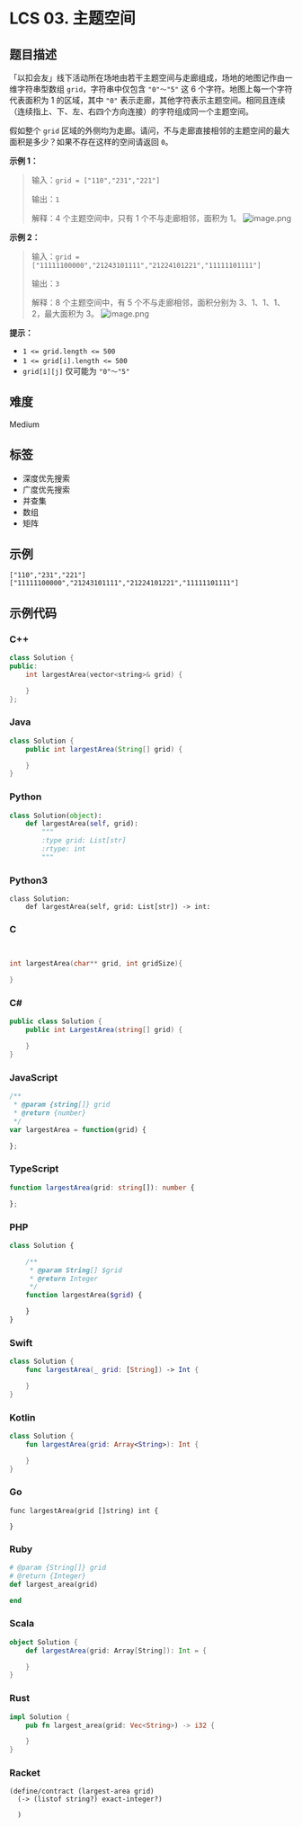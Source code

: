 # LCS 03. 主题空间

## 题目描述

「以扣会友」线下活动所在场地由若干主题空间与走廊组成，场地的地图记作由一维字符串型数组 `grid`，字符串中仅包含 `"0"～"5"` 这 6 个字符。地图上每一个字符代表面积为 1 的区域，其中 `"0"` 表示走廊，其他字符表示主题空间。相同且连续（连续指上、下、左、右四个方向连接）的字符组成同一个主题空间。

假如整个 `grid` 区域的外侧均为走廊。请问，不与走廊直接相邻的主题空间的最大面积是多少？如果不存在这样的空间请返回 `0`。

**示例 1：**
>输入：`grid = ["110","231","221"]`
>
>输出：`1`
>
>解释：4 个主题空间中，只有 1 个不与走廊相邻，面积为 1。
>![image.png](https://pic.leetcode-cn.com/1613708145-rscctN-image.png)


**示例 2：**
>输入：`grid = ["11111100000","21243101111","21224101221","11111101111"]`
>
>输出：`3`
>
>解释：8 个主题空间中，有 5 个不与走廊相邻，面积分别为 3、1、1、1、2，最大面积为 3。
>![image.png](https://pic.leetcode-cn.com/1613707985-KJyiXJ-image.png)


**提示：**
- `1 <= grid.length <= 500`
- `1 <= grid[i].length <= 500`
- `grid[i][j]` 仅可能为 `"0"～"5"`



## 难度

Medium

## 标签

- 深度优先搜索
- 广度优先搜索
- 并查集
- 数组
- 矩阵

## 示例

```
["110","231","221"]
["11111100000","21243101111","21224101221","11111101111"]
```

## 示例代码

### C++

```cpp
class Solution {
public:
    int largestArea(vector<string>& grid) {

    }
};
```

### Java

```java
class Solution {
    public int largestArea(String[] grid) {

    }
}
```

### Python

```python
class Solution(object):
    def largestArea(self, grid):
        """
        :type grid: List[str]
        :rtype: int
        """
```

### Python3

```python3
class Solution:
    def largestArea(self, grid: List[str]) -> int:
```

### C

```c


int largestArea(char** grid, int gridSize){

}
```

### C#

```csharp
public class Solution {
    public int LargestArea(string[] grid) {

    }
}
```

### JavaScript

```javascript
/**
 * @param {string[]} grid
 * @return {number}
 */
var largestArea = function(grid) {

};
```

### TypeScript

```typescript
function largestArea(grid: string[]): number {

};
```

### PHP

```php
class Solution {

    /**
     * @param String[] $grid
     * @return Integer
     */
    function largestArea($grid) {

    }
}
```

### Swift

```swift
class Solution {
    func largestArea(_ grid: [String]) -> Int {

    }
}
```

### Kotlin

```kotlin
class Solution {
    fun largestArea(grid: Array<String>): Int {

    }
}
```

### Go

```golang
func largestArea(grid []string) int {

}
```

### Ruby

```ruby
# @param {String[]} grid
# @return {Integer}
def largest_area(grid)

end
```

### Scala

```scala
object Solution {
    def largestArea(grid: Array[String]): Int = {

    }
}
```

### Rust

```rust
impl Solution {
    pub fn largest_area(grid: Vec<String>) -> i32 {

    }
}
```

### Racket

```racket
(define/contract (largest-area grid)
  (-> (listof string?) exact-integer?)

  )
```

